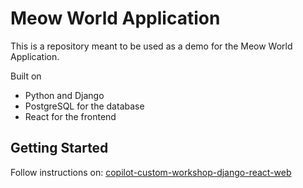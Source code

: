 # Meow World Application

This is a repository meant to be used as a demo for the Meow World Application.

Built on 

- Python and Django
- PostgreSQL for the database
- React for the frontend

## Getting Started

Follow instructions on: [copilot-custom-workshop-django-react-web](https://github.com/githubschool/copilot-custom-workshop-django-react-web)